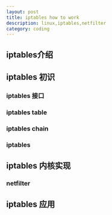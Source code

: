 ```yaml
---
layout: post
title: iptables how to work 
description: linux,iptables,netfilter 
category: coding
---
```


## iptables介绍 

## iptables 初识  

### iptables 接口

### iptables table 

### iptables chain 

### iptables 

## iptables 内核实现

### netfilter

## iptables 应用
